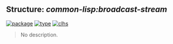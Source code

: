 ## Structure: ***common-lisp:broadcast-stream***
[![package](https://img.shields.io/badge/Package-COMMON--LISP-5f9ea0.svg?style=social&colorA=999999)](../) [![type](https://img.shields.io/badge/Type-Structure-5f9ea0.svg?style=social&colorA=999999)](../#structure) [![clhs](https://img.shields.io/badge/CLHS-BROADCAST--STREAM-5f9ea0.svg?style=social&colorA=999999)](http://www.lispworks.com/documentation/HyperSpec/Body/t_broadc.htm) 

> No description.

